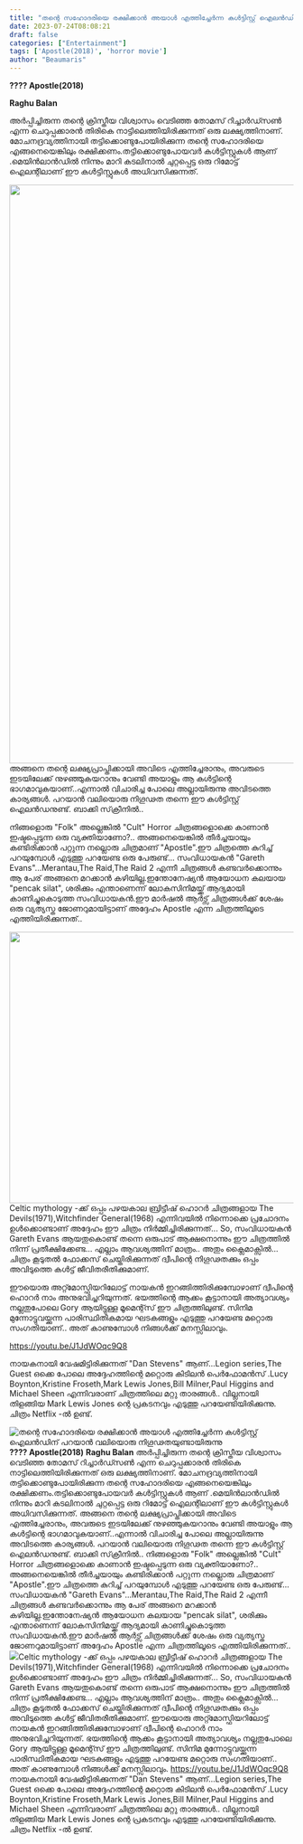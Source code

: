 ```yaml
---
title: "തന്റെ സഹോദരിയെ രക്ഷിക്കാൻ അയാൾ എത്തിച്ചേർന്ന കൾട്ടിസ്റ്റ് ഐലൻഡിന് പറയാൻ വലിയൊരു നിഗൂഢതയുണ്ടായിരുന്നു"
date: 2023-07-24T08:08:21
draft: false
categories: ["Entertainment"]
tags: ['Apostle(2018)', 'horror movie']
author: "Beaumaris"
---
```


<strong>???? Apostle(2018)</strong>

<strong>Raghu Balan</strong>

അർപ്പിച്ചിരുന്ന തന്റെ ക്രിസ്തീയ വിശ്വാസം വെടിഞ്ഞ തോമസ് റിച്ചാർഡ്സൺ എന്ന ചെറുപ്പക്കാരൻ തിരികെ നാട്ടിലെത്തിയിരിക്കുന്നത് ഒരു ലക്ഷ്യത്തിനാണ്. മോചനദ്രവ്യത്തിനായി തട്ടിക്കൊണ്ടുപോയിരിക്കുന്ന തന്റെ സഹോദരിയെ എങ്ങനെയെങ്കിലും രക്ഷിക്കണം.തട്ടിക്കൊണ്ടുപോയവർ കൾട്ടിസ്റ്റുകൾ ആണ് .മെയിൻലാൻഡിൽ നിന്നും മാറി കടലിനാൽ ചുറ്റപ്പെട്ട ഒരു റിമോട്ട് ഐലന്റിലാണ് ഈ കൾട്ടിസ്റ്റുകൾ അധിവസിക്കുന്നത്.

<a href="https://cdn.boolokam.com/articles/2023/07/R22R.jpg"><img class="size-large wp-image-404423 aligncenter" src="https://cdn.boolokam.com/articles/2023/07/R22R-512x1024.jpg" alt="" width="512" height="1024" /></a>അങ്ങനെ തന്റെ ലക്ഷ്യപ്രാപ്തിക്കായി അവിടെ എത്തിച്ചേരാനും, അവരുടെ ഇടയിലേക്ക് നുഴഞ്ഞുകയറാനും വേണ്ടി അയാളും ആ കൾട്ടിന്റെ ഭാഗമാവുകയാണ്..എന്നാൽ വിചാരിച്ച പോലെ അല്ലായിരുന്നു അവിടത്തെ കാര്യങ്ങൾ. പറയാൻ വലിയൊരു നിഗൂഢത തന്നെ ഈ കൾട്ടിസ്റ്റ് ഐലൻഡനുണ്ട്. ബാക്കി സ്‌ക്രീനിൽ..

നിങ്ങളൊരു "Folk" അല്ലെങ്കിൽ "Cult" Horror ചിത്രങ്ങളൊക്കെ കാണാൻ ഇഷ്ടപ്പെടുന്ന ഒരു വ്യക്തിയാണോ?.. അങ്ങനെയെങ്കിൽ തീർച്ചയായും കണ്ടിരിക്കാൻ പറ്റുന്ന നല്ലൊരു ചിത്രമാണ് "Apostle".ഈ ചിത്രത്തെ കുറിച്ച് പറയുമ്പോൾ എടുത്തു പറയേണ്ട ഒരു പേരുണ്ട്... സംവിധായകൻ "Gareth Evans"...Merantau,The Raid,The Raid 2 എന്നീ ചിത്രങ്ങൾ കണ്ടവർക്കൊന്നും ആ പേര് അങ്ങനെ മറക്കാൻ കഴിയില്ല.ഇന്തോനേഷ്യൻ ആയോധന കലയായ "pencak silat", ശരിക്കും എന്താണെന്ന് ലോകസിനിമയ്ക്ക് ആദ്യമായി കാണിച്ചുകൊടുത്ത സംവിധായകൻ.ഈ മാർഷൽ ആർട്സ് ചിത്രങ്ങൾക്ക് ശേഷം ഒരു വ്യത്യസ്ത ജോണറുമായിട്ടാണ് അദ്ദേഹം Apostle എന്ന ചിത്രത്തിലൂടെ എത്തിയിരിക്കുന്നത്..

<a href="https://cdn.boolokam.com/articles/2023/07/FFFGG.jpg"><img class="size-full wp-image-404424 aligncenter" src="https://cdn.boolokam.com/articles/2023/07/FFFGG.jpg" alt="" width="853" height="480" /></a>Celtic mythology -ക്ക് ഒപ്പം പഴയകാല ബ്രിട്ടീഷ് ഹൊറർ ചിത്രങ്ങളായ The Devils(1971),Witchfinder General(1968) എന്നിവയിൽ നിന്നൊക്കെ പ്രചോദനം ഉൾക്കൊണ്ടാണ് അദ്ദേഹം ഈ ചിത്രം നിർമ്മിച്ചിരിക്കുന്നത്... So, സംവിധായകൻ Gareth Evans ആയതുകൊണ്ട് തന്നെ ഒരുപാട് ആക്ഷനൊന്നും ഈ ചിത്രത്തിൽ നിന്ന് പ്രതീക്ഷിക്കേണ്ട... എല്ലാം ആവശ്യത്തിന് മാത്രം.. അതും ക്ലൈമാക്സിൽ... ചിത്രം കൂടുതൽ ഫോക്കസ് ചെയ്തിരിക്കുന്നത് ദ്വീപിന്റെ നിഗൂഢതക്കും ഒപ്പം അവിടുത്തെ കൾട്ട് ജീവിതരീതിക്കുമാണ്.

ഈയൊരു അറ്റ്മോസ്ഫിയറിലോട്ട് നായകൻ ഇറങ്ങിത്തിരിക്കുമ്പോഴാണ് ദ്വീപിന്റെ ഹൊറർ നാം അനുഭവിച്ചറിയുന്നത്. ഭയത്തിന്റെ ആക്കം കൂട്ടാനായി അത്യാവശ്യം നല്ലതുപോലെ Gory ആയിട്ടുള്ള മൂമെന്റ്സ് ഈ ചിത്രത്തിലുണ്ട്. സിനിമ മുന്നോട്ടുവയ്ക്കുന്ന പാരിസ്ഥിതികമായ ഘടകങ്ങളും എടുത്തു പറയേണ്ട മറ്റൊരു സംഗതിയാണ്.. അത് കാണുമ്പോൾ നിങ്ങൾക്ക് മനസ്സിലാവും.

https://youtu.be/J1JdWOqc9Q8

നായകനായി വേഷമിട്ടിരിക്കുന്നത് "Dan Stevens" ആണ്...Legion series,The Guest ഒക്കെ പോലെ അദ്ദേഹത്തിന്റെ മറ്റൊരു കിടിലൻ പെർഫോമൻസ് .Lucy Boynton,Kristine Froseth,Mark Lewis Jones,Bill Milner,Paul Higgins and Michael Sheen എന്നിവരാണ് ചിത്രത്തിലെ മറ്റു താരങ്ങൾ.. വില്ലനായി തിളങ്ങിയ Mark Lewis Jones ന്റെ പ്രകടനവും എടുത്തു പറയേണ്ടിയിരിക്കുന്നു. ചിത്രം Netflix -ൽ ഉണ്ട്.


![തന്റെ സഹോദരിയെ രക്ഷിക്കാൻ അയാൾ എത്തിച്ചേർന്ന കൾട്ടിസ്റ്റ് ഐലൻഡിന് പറയാൻ വലിയൊരു നിഗൂഢതയുണ്ടായിരുന്നു](https://cdn.boolokam.com/articles/2023/07/R22R-512x1024.jpg)**???? Apostle(2018)** **Raghu Balan** അർപ്പിച്ചിരുന്ന തന്റെ ക്രിസ്തീയ വിശ്വാസം വെടിഞ്ഞ തോമസ് റിച്ചാർഡ്സൺ എന്ന ചെറുപ്പക്കാരൻ തിരികെ നാട്ടിലെത്തിയിരിക്കുന്നത് ഒരു ലക്ഷ്യത്തിനാണ്. മോചനദ്രവ്യത്തിനായി തട്ടിക്കൊണ്ടുപോയിരിക്കുന്ന തന്റെ സഹോദരിയെ എങ്ങനെയെങ്കിലും രക്ഷിക്കണം.തട്ടിക്കൊണ്ടുപോയവർ കൾട്ടിസ്റ്റുകൾ ആണ് .മെയിൻലാൻഡിൽ നിന്നും മാറി കടലിനാൽ ചുറ്റപ്പെട്ട ഒരു റിമോട്ട് ഐലന്റിലാണ് ഈ കൾട്ടിസ്റ്റുകൾ അധിവസിക്കുന്നത്. [](https://cdn.boolokam.com/articles/2023/07/R22R.jpg)അങ്ങനെ തന്റെ ലക്ഷ്യപ്രാപ്തിക്കായി അവിടെ എത്തിച്ചേരാനും, അവരുടെ ഇടയിലേക്ക് നുഴഞ്ഞുകയറാനും വേണ്ടി അയാളും ആ കൾട്ടിന്റെ ഭാഗമാവുകയാണ്..എന്നാൽ വിചാരിച്ച പോലെ അല്ലായിരുന്നു അവിടത്തെ കാര്യങ്ങൾ. പറയാൻ വലിയൊരു നിഗൂഢത തന്നെ ഈ കൾട്ടിസ്റ്റ് ഐലൻഡനുണ്ട്. ബാക്കി സ്‌ക്രീനിൽ.. നിങ്ങളൊരു "Folk" അല്ലെങ്കിൽ "Cult" Horror ചിത്രങ്ങളൊക്കെ കാണാൻ ഇഷ്ടപ്പെടുന്ന ഒരു വ്യക്തിയാണോ?.. അങ്ങനെയെങ്കിൽ തീർച്ചയായും കണ്ടിരിക്കാൻ പറ്റുന്ന നല്ലൊരു ചിത്രമാണ് "Apostle".ഈ ചിത്രത്തെ കുറിച്ച് പറയുമ്പോൾ എടുത്തു പറയേണ്ട ഒരു പേരുണ്ട്... സംവിധായകൻ "Gareth Evans"...Merantau,The Raid,The Raid 2 എന്നീ ചിത്രങ്ങൾ കണ്ടവർക്കൊന്നും ആ പേര് അങ്ങനെ മറക്കാൻ കഴിയില്ല.ഇന്തോനേഷ്യൻ ആയോധന കലയായ "pencak silat", ശരിക്കും എന്താണെന്ന് ലോകസിനിമയ്ക്ക് ആദ്യമായി കാണിച്ചുകൊടുത്ത സംവിധായകൻ.ഈ മാർഷൽ ആർട്സ് ചിത്രങ്ങൾക്ക് ശേഷം ഒരു വ്യത്യസ്ത ജോണറുമായിട്ടാണ് അദ്ദേഹം Apostle എന്ന ചിത്രത്തിലൂടെ എത്തിയിരിക്കുന്നത്.. [![](https://cdn.boolokam.com/articles/2023/07/FFFGG.jpg)](https://cdn.boolokam.com/articles/2023/07/FFFGG.jpg)Celtic mythology -ക്ക് ഒപ്പം പഴയകാല ബ്രിട്ടീഷ് ഹൊറർ ചിത്രങ്ങളായ The Devils(1971),Witchfinder General(1968) എന്നിവയിൽ നിന്നൊക്കെ പ്രചോദനം ഉൾക്കൊണ്ടാണ് അദ്ദേഹം ഈ ചിത്രം നിർമ്മിച്ചിരിക്കുന്നത്... So, സംവിധായകൻ Gareth Evans ആയതുകൊണ്ട് തന്നെ ഒരുപാട് ആക്ഷനൊന്നും ഈ ചിത്രത്തിൽ നിന്ന് പ്രതീക്ഷിക്കേണ്ട... എല്ലാം ആവശ്യത്തിന് മാത്രം.. അതും ക്ലൈമാക്സിൽ... ചിത്രം കൂടുതൽ ഫോക്കസ് ചെയ്തിരിക്കുന്നത് ദ്വീപിന്റെ നിഗൂഢതക്കും ഒപ്പം അവിടുത്തെ കൾട്ട് ജീവിതരീതിക്കുമാണ്. ഈയൊരു അറ്റ്മോസ്ഫിയറിലോട്ട് നായകൻ ഇറങ്ങിത്തിരിക്കുമ്പോഴാണ് ദ്വീപിന്റെ ഹൊറർ നാം അനുഭവിച്ചറിയുന്നത്. ഭയത്തിന്റെ ആക്കം കൂട്ടാനായി അത്യാവശ്യം നല്ലതുപോലെ Gory ആയിട്ടുള്ള മൂമെന്റ്സ് ഈ ചിത്രത്തിലുണ്ട്. സിനിമ മുന്നോട്ടുവയ്ക്കുന്ന പാരിസ്ഥിതികമായ ഘടകങ്ങളും എടുത്തു പറയേണ്ട മറ്റൊരു സംഗതിയാണ്.. അത് കാണുമ്പോൾ നിങ്ങൾക്ക് മനസ്സിലാവും. https://youtu.be/J1JdWOqc9Q8 നായകനായി വേഷമിട്ടിരിക്കുന്നത് "Dan Stevens" ആണ്...Legion series,The Guest ഒക്കെ പോലെ അദ്ദേഹത്തിന്റെ മറ്റൊരു കിടിലൻ പെർഫോമൻസ് .Lucy Boynton,Kristine Froseth,Mark Lewis Jones,Bill Milner,Paul Higgins and Michael Sheen എന്നിവരാണ് ചിത്രത്തിലെ മറ്റു താരങ്ങൾ.. വില്ലനായി തിളങ്ങിയ Mark Lewis Jones ന്റെ പ്രകടനവും എടുത്തു പറയേണ്ടിയിരിക്കുന്നു. ചിത്രം Netflix -ൽ ഉണ്ട്.
